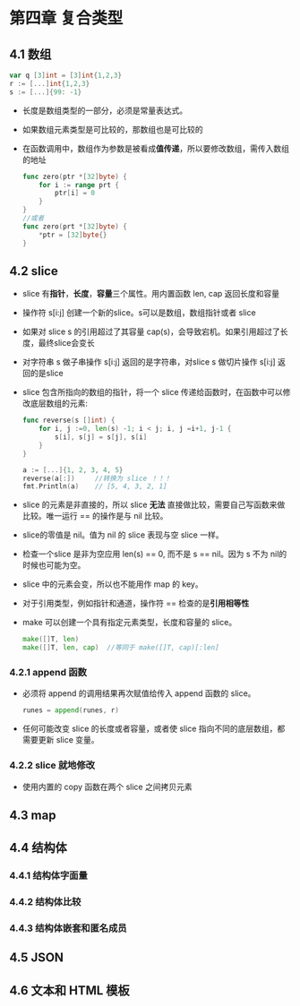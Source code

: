 # 第四章 复合类型

## 4.1 数组

```go
var q [3]int = [3]int{1,2,3}
r := [...]int{1,2,3}
s := [...]{99: -1}
```

- 长度是数组类型的一部分，必须是常量表达式。

- 如果数组元素类型是可比较的，那数组也是可比较的

- 在函数调用中，数组作为参数是被看成**值传递**，所以要修改数组，需传入数组的地址

    ```go
    func zero(ptr *[32]byte) {
        for i := range prt {
            ptr[i] = 0
        }
    }
    //或者
    func zero(prt *[32]byte) {
        *ptr = [32]byte{}
    }
    ```

## 4.2 slice

- slice 有**指针**，**长度**，**容量**三个属性。用内置函数 len, cap 返回长度和容量

- 操作符 s[i:j] 创建一个新的slice。s可以是数组，数组指针或者 slice

- 如果对 slice s 的引用超过了其容量 cap(s)，会导致宕机。如果引用超过了长度，最终slice会变长

- 对字符串 s 做子串操作 s[i:j] 返回的是字符串，对slice s 做切片操作 s[i:j] 返回的是slice

- slice 包含所指向的数组的指针，将一个 slice 传递给函数时，在函数中可以修改底层数组的元素:

    ```go
    func reverse(s []int) {
        for i, j :=0, len(s) -1; i < j; i, j =i+1, j-1 {
            s[i], s[j] = s[j], s[i]
        }
    }

    a := [...]{1, 2, 3, 4, 5}
    reverse(a[:])     //转换为 slice ！！！
    fmt.Println(a)    // [5, 4, 3, 2, 1]
    ```

- slice 的元素是非直接的，所以 slice **无法** 直接做比较，需要自己写函数来做比较。唯一运行 == 的操作是与 nil 比较。

- slice的零值是 nil。值为 nil 的 slice 表现与空 slice 一样。

- 检查一个slice 是非为空应用 len(s) == 0, 而不是 s == nil。因为 s 不为 nil的时候也可能为空。

- slice 中的元素会变，所以也不能用作 map 的 key。

- 对于引用类型，例如指针和通道，操作符 == 检查的是**引用相等性**

- make 可以创建一个具有指定元素类型，长度和容量的 slice。

    ```go
    make([]T, len)
    make([]T, len, cap)  //等同于 make([]T, cap)[:len]
    ```

### 4.2.1 append 函数

- 必须将 append 的调用结果再次赋值给传入 append 函数的 slice。

    ```go
    runes = append(runes, r)
    ```

- 任何可能改变 slice 的长度或者容量，或者使 slice 指向不同的底层数组，都需要更新 slice 变量。

### 4.2.2 slice 就地修改

- 使用内置的 copy 函数在两个 slice 之间拷贝元素

## 4.3 map

## 4.4 结构体

### 4.4.1 结构体字面量

### 4.4.2 结构体比较

### 4.4.3 结构体嵌套和匿名成员

## 4.5 JSON

## 4.6 文本和 HTML 模板
